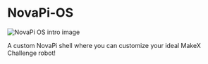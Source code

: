 # NovaPi-OS
![NovaPi OS intro image](https://cdn.discordapp.com/attachments/1024281373726474353/1161678073087930480/image.png?ex=65392c03&is=6526b703&hm=3d1d2c8893a687726d033e38b2cc40dc64587ac35b4551fa06eb7fd6fa86ebba&)

A custom NovaPi shell where you can customize your ideal MakeX Challenge robot!
